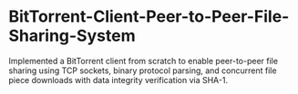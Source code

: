 # BitTorrent-Client-Peer-to-Peer-File-Sharing-System
Implemented a BitTorrent client from scratch to enable peer-to-peer file sharing using TCP sockets, binary protocol parsing, and concurrent file piece downloads with data integrity verification via SHA-1.
